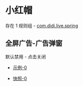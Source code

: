 # 小红帽

存在 1 规则组 - [com.didi.live.spring](/src/apps/com.didi.live.spring.ts)

## 全屏广告-广告弹窗

默认禁用 - 点击关闭

- [示例-0](https://m.gkd.li/57941037/0d0a2a0a-b9de-4f30-9e25-a0e3b3c111d6)

- [快照-0](https://i.gkd.li/i/14341955)
